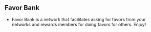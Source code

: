 ## Favor Bank
* Favor Bank is a network that facilitates asking for favors from your networks and rewards members for doing favors for others. Enjoy!

